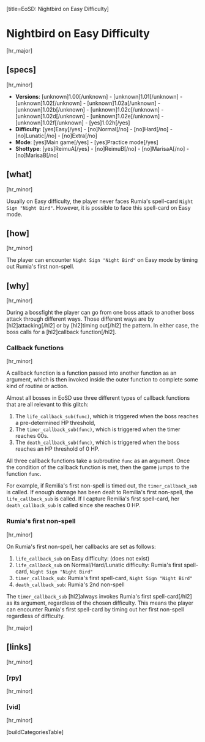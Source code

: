 [title=EoSD: Nightbird on Easy Difficulty]
# Nightbird on Easy Difficulty
[hr_major]

## [specs]  
[hr_minor]

* **Versions**: [unknown]1.00[/unknown] - [unknown]1.01[/unknown] - [unknown]1.02[/unknown] - [unknown]1.02a[/unknown] - [unknown]1.02b[/unknown] - [unknown]1.02c[/unknown] - [unknown]1.02d[/unknown] - [unknown]1.02e[/unknown] - [unknown]1.02f[/unknown] - [yes]1.02h[/yes]
* **Difficulty**: [yes]Easy[/yes] - [no]Normal[/no] - [no]Hard[/no] - [no]Lunatic[/no] - [no]Extra[/no]
* **Mode**: [yes]Main game[/yes] - [yes]Practice mode[/yes]
* **Shottype**: [yes]ReimuA[/yes] - [no]ReimuB[/no] - [no]MarisaA[/no] - [no]MarisaB[/no]

## [what]
[hr_minor]

Usually on Easy difficulty, the player never faces Rumia's spell-card ``Night Sign "Night Bird"``. However, it is possible to face this spell-card on Easy mode.

## [how]
[hr_minor]

The player can encounter ``Night Sign "Night Bird"`` on Easy mode by timing out Rumia's first non-spell.

## [why]
[hr_minor]

During a bossfight the player can go from one boss attack to another boss attack through different ways. Those different ways are by [hl2]attacking[/hl2] or by [hl2]timing out[/hl2] the pattern. In either case, the boss calls for a [hl2]callback function[/hl2].

### Callback functions
[hr_minor]

A callback function is a function passed into another function as an argument, which is then invoked inside the outer function to complete some kind of routine or action.

Almost all bosses in EoSD use three different types of callback functions that are all relevant to this glitch:

1. The ``life_callback_sub(func)``, which is triggered when the boss reaches a pre-determined HP threshold,
2. The ``timer_callback_sub(func)``, which is triggered when the timer reaches 00s.
3. The ``death_callback_sub(func)``, which is triggered when the boss reaches an HP threshold of 0 HP.

All three callback functions take a subroutine ``func`` as an argument. Once the condition of the callback function is met, then the game jumps to the function ``func``.

For example, if Remilia's first non-spell is timed out, the ``timer_callback_sub`` is called. If enough damage has been dealt to Remilia's first non-spell, the ``life_callback_sub`` is called. If I capture Remilia's first spell-card, her ``death_callback_sub`` is called since she reaches 0 HP.

### Rumia's first non-spell
[hr_minor]

On Rumia's first non-spell, her callbacks are set as follows:

1. ``life_callback_sub`` on Easy difficulty: (does not exist) 
2. ``life_callback_sub`` on Normal/Hard/Lunatic difficulty: Rumia's first spell-card, ``Night Sign "Night Bird"``
3. ``timer_callback_sub``: Rumia's first spell-card, ``Night Sign "Night Bird"``
4. ``death_callback_sub``: Rumia's 2nd non-spell

The ``timer_callback_sub`` [hl2]always invokes Rumia's first spell-card[/hl2] as its argument, regardless of the chosen difficulty. This means the player can encounter Rumia's first spell-card by timing out her first non-spell regardless of difficulty.

[hr_major]
## [links]
[hr_minor]
### [rpy]
[hr_minor]

### [vid]
[hr_minor]

[buildCategoriesTable]